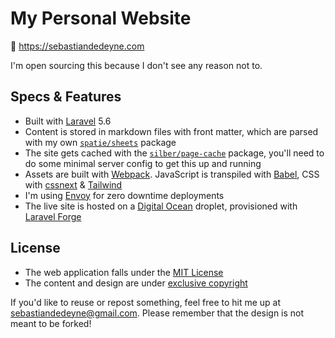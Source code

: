 # My Personal Website

🔗 https://sebastiandedeyne.com

I'm open sourcing this because I don't see any reason not to.

## Specs & Features

- Built with [Laravel](https://laravel.com) 5.6
- Content is stored in markdown files with front matter, which are parsed with my own [`spatie/sheets`](https://github.com/spatie/sheets) package
- The site gets cached with the [`silber/page-cache`](https://github.com/JosephSilber/page-cache) package, you'll need to do some minimal server config to get this up and running
- Assets are built with [Webpack](https://webpack.js.org). JavaScript is transpiled with [Babel](https://babeljs.io/), CSS with [cssnext](http://cssnext.io/) & [Tailwind](https://tailwindcss.com/)
- I'm using [Envoy](https://laravel.com/docs/5.6/envoy) for zero downtime deployments
- The live site is hosted on a [Digital Ocean](https://digitalocean.com) droplet, provisioned with [Laravel Forge](https://forge.laravel.com)

## License

- The web application falls under the [MIT License](https://choosealicense.com/licenses/mit/)
- The content and design are under [exclusive copyright](https://choosealicense.com/no-license/)

If you'd like to reuse or repost something, feel free to hit me up at sebastiandedeyne@gmail.com. Please remember that the design is not meant to be forked!
